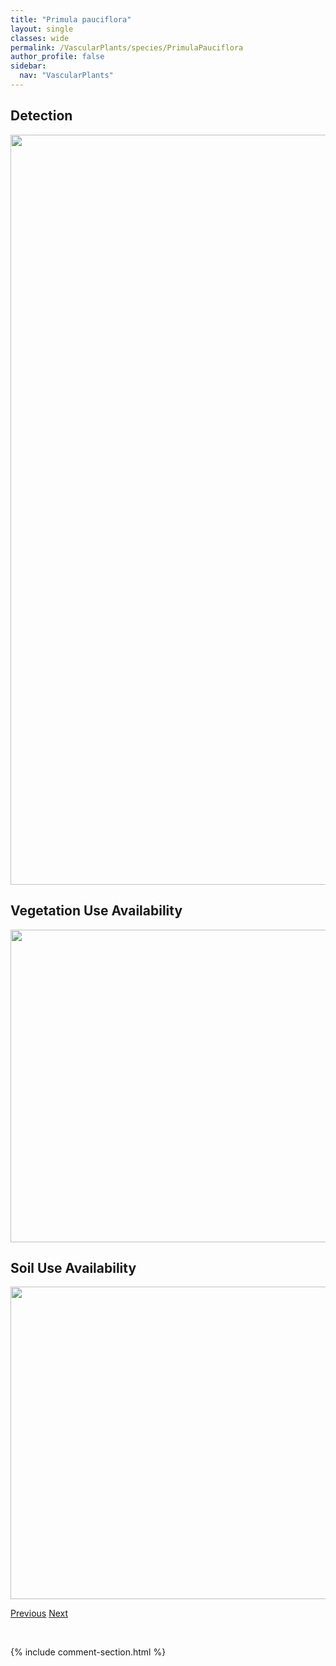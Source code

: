```yaml
---
title: "Primula pauciflora"
layout: single
classes: wide
permalink: /VascularPlants/species/PrimulaPauciflora
author_profile: false
sidebar:
  nav: "VascularPlants"
---
```


<h2>Detection</h2>

<a href="https://drive.google.com/uc?export=view&id=1nDc3RRs1TeJB7PWmoKsqeQl4n9ltkDg_">
<img src="https://drive.google.com/uc?export=view&id=1nDc3RRs1TeJB7PWmoKsqeQl4n9ltkDg_" height = "1200" width = "800">
</a>


<h2>Vegetation Use Availability</h2>

<a href="https://drive.google.com/uc?export=view&id=1Ubgl69E9wV_LQKEm1oGq1JYd97VyEs4-">
<img src="https://drive.google.com/uc?export=view&id=1Ubgl69E9wV_LQKEm1oGq1JYd97VyEs4-" height = "500" width = "1000">
</a>


<h2>Soil Use Availability</h2>

<a href="https://drive.google.com/uc?export=view&id=1QBKGmh3JSR119qRcD8NYKhR647VIQ2Jz">
<img src="https://drive.google.com/uc?export=view&id=1QBKGmh3JSR119qRcD8NYKhR647VIQ2Jz" height = "500" width = "1000">
</a>


<a href="/DevelopmentWebsite/VascularPlants/species/PrimulaIncana" class="pagination--pager" title="Primula incana">Previous</a> <a href="/DevelopmentWebsite/VascularPlants/species/ProsartesTrachycarpa" class="pagination--pager" title="Prosartes trachycarpa">Next</a>

<p>&nbsp;</p>

{% include comment-section.html %}
